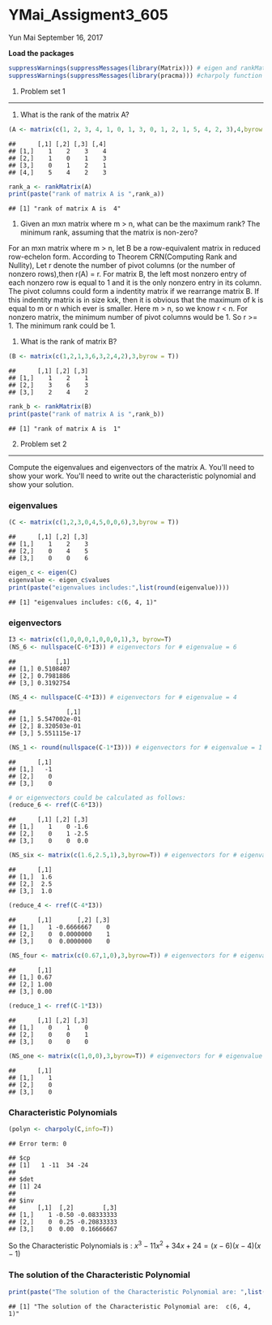 YMai\_Assigment3\_605
================
Yun Mai
September 16, 2017

**Load the packages**

``` r
suppressWarnings(suppressMessages(library(Matrix))) # eigen and rankMatrix functions will be used 
suppressWarnings(suppressMessages(library(pracma))) #charpoly function will be used
```

1. Problem set 1
----------------

1.  What is the rank of the matrix A?

``` r
(A <- matrix(c(1, 2, 3, 4, 1, 0, 1, 3, 0, 1, 2, 1, 5, 4, 2, 3),4,byrow = T))
```

    ##      [,1] [,2] [,3] [,4]
    ## [1,]    1    2    3    4
    ## [2,]    1    0    1    3
    ## [3,]    0    1    2    1
    ## [4,]    5    4    2    3

``` r
rank_a <- rankMatrix(A)
print(paste("rank of matrix A is ",rank_a))
```

    ## [1] "rank of matrix A is  4"

1.  Given an mxn matrix where m &gt; n, what can be the maximum rank? The minimum rank, assuming that the matrix is non-zero?

For an mxn matrix where m &gt; n, let B be a row-equivalent matrix in reduced row-echelon form. According to Theorem CRN(Computing Rank and Nullity), Let r denote the number of pivot columns (or the number of nonzero rows),then r(A) = r. For matrix B, the left most nonzero entry of each nonzero row is equal to 1 and it is the only nonzero entry in its column. The pivot columns could form a indentity matrix if we rearrange matrix B. If this indentity matrix is in size kxk, then it is obvious that the maximum of k is equal to m or n which ever is smaller. Here m &gt; n, so we know r &lt; n. For nonzero matrix, the minimum number of pivot columns would be 1. So r &gt;= 1. The minimum rank could be 1.

1.  What is the rank of matrix B?

``` r
(B <- matrix(c(1,2,1,3,6,3,2,4,2),3,byrow = T))
```

    ##      [,1] [,2] [,3]
    ## [1,]    1    2    1
    ## [2,]    3    6    3
    ## [3,]    2    4    2

``` r
rank_b <- rankMatrix(B)
print(paste("rank of matrix A is ",rank_b))
```

    ## [1] "rank of matrix A is  1"

2. Problem set 2
----------------

Compute the eigenvalues and eigenvectors of the matrix A. You'll need to show your work. You'll need to write out the characteristic polynomial and show your solution.

### eigenvalues

``` r
(C <- matrix(c(1,2,3,0,4,5,0,0,6),3,byrow = T))
```

    ##      [,1] [,2] [,3]
    ## [1,]    1    2    3
    ## [2,]    0    4    5
    ## [3,]    0    0    6

``` r
eigen_c <- eigen(C)
eigenvalue <- eigen_c$values
print(paste("eigenvalues includes:",list(round(eigenvalue))))
```

    ## [1] "eigenvalues includes: c(6, 4, 1)"

### eigenvectors

``` r
I3 <- matrix(c(1,0,0,0,1,0,0,0,1),3, byrow=T)
(NS_6 <- nullspace(C-6*I3)) # eigenvectors for # eigenvalue = 6
```

    ##           [,1]
    ## [1,] 0.5108407
    ## [2,] 0.7981886
    ## [3,] 0.3192754

``` r
(NS_4 <- nullspace(C-4*I3)) # eigenvectors for # eigenvalue = 4
```

    ##              [,1]
    ## [1,] 5.547002e-01
    ## [2,] 8.320503e-01
    ## [3,] 5.551115e-17

``` r
(NS_1 <- round(nullspace(C-1*I3))) # eigenvectors for # eigenvalue = 1
```

    ##      [,1]
    ## [1,]   -1
    ## [2,]    0
    ## [3,]    0

``` r
# or eigenvectors could be calculated as follows:
(reduce_6 <- rref(C-6*I3))
```

    ##      [,1] [,2] [,3]
    ## [1,]    1    0 -1.6
    ## [2,]    0    1 -2.5
    ## [3,]    0    0  0.0

``` r
(NS_six <- matrix(c(1.6,2.5,1),3,byrow=T)) # eigenvectors for # eigenvalue = 6
```

    ##      [,1]
    ## [1,]  1.6
    ## [2,]  2.5
    ## [3,]  1.0

``` r
(reduce_4 <- rref(C-4*I3))
```

    ##      [,1]       [,2] [,3]
    ## [1,]    1 -0.6666667    0
    ## [2,]    0  0.0000000    1
    ## [3,]    0  0.0000000    0

``` r
(NS_four <- matrix(c(0.67,1,0),3,byrow=T)) # eigenvectors for # eigenvalue = 4
```

    ##      [,1]
    ## [1,] 0.67
    ## [2,] 1.00
    ## [3,] 0.00

``` r
(reduce_1 <- rref(C-1*I3))
```

    ##      [,1] [,2] [,3]
    ## [1,]    0    1    0
    ## [2,]    0    0    1
    ## [3,]    0    0    0

``` r
(NS_one <- matrix(c(1,0,0),3,byrow=T)) # eigenvectors for # eigenvalue = 1
```

    ##      [,1]
    ## [1,]    1
    ## [2,]    0
    ## [3,]    0

### Characteristic Polynomials

``` r
(polyn <- charpoly(C,info=T))
```

    ## Error term: 0

    ## $cp
    ## [1]   1 -11  34 -24
    ## 
    ## $det
    ## [1] 24
    ## 
    ## $inv
    ##      [,1]  [,2]        [,3]
    ## [1,]    1 -0.50 -0.08333333
    ## [2,]    0  0.25 -0.20833333
    ## [3,]    0  0.00  0.16666667

So the Characteristic Polynomials is : *x*<sup>3</sup> − 11*x*<sup>2</sup> + 34*x* + 24 = (*x* − 6)(*x* − 4)(*x* − 1)

### The solution of the Characteristic Polynomial

``` r
print(paste("The solution of the Characteristic Polynomial are: ",list(roots(polyn$cp))))
```

    ## [1] "The solution of the Characteristic Polynomial are:  c(6, 4, 1)"
